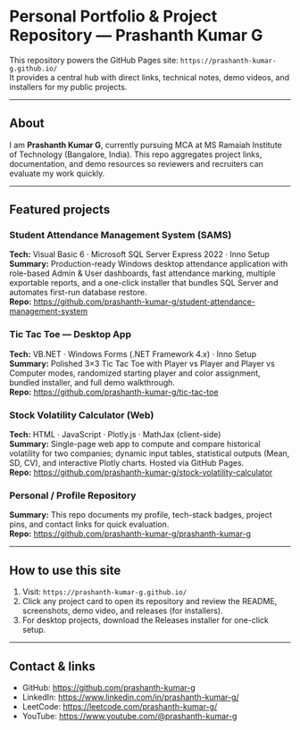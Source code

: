 # Personal Portfolio & Project Repository — Prashanth Kumar G

This repository powers the GitHub Pages site: `https://prashanth-kumar-g.github.io/`  
It provides a central hub with direct links, technical notes, demo videos, and installers for my public projects.

---

## About

I am **Prashanth Kumar G**, currently pursuing MCA at MS Ramaiah Institute of Technology (Bangalore, India). This repo aggregates project links, documentation, and demo resources so reviewers and recruiters can evaluate my work quickly.

---

## Featured projects

### Student Attendance Management System (SAMS)
**Tech:** Visual Basic 6 · Microsoft SQL Server Express 2022 · Inno Setup  
**Summary:** Production-ready Windows desktop attendance application with role-based Admin & User dashboards, fast attendance marking, multiple exportable reports, and a one-click installer that bundles SQL Server and automates first-run database restore.  
**Repo:** https://github.com/prashanth-kumar-g/student-attendance-management-system  

### Tic Tac Toe — Desktop App
**Tech:** VB.NET · Windows Forms (.NET Framework 4.x) · Inno Setup  
**Summary:** Polished 3×3 Tic Tac Toe with Player vs Player and Player vs Computer modes, randomized starting player and color assignment, bundled installer, and full demo walkthrough.  
**Repo:** https://github.com/prashanth-kumar-g/tic-tac-toe  

### Stock Volatility Calculator (Web)
**Tech:** HTML · JavaScript · Plotly.js · MathJax (client-side)  
**Summary:** Single-page web app to compute and compare historical volatility for two companies; dynamic input tables, statistical outputs (Mean, SD, CV), and interactive Plotly charts. Hosted via GitHub Pages.  
**Repo:** https://github.com/prashanth-kumar-g/stock-volatility-calculator  

### Personal / Profile Repository
**Summary:** This repo documents my profile, tech-stack badges, project pins, and contact links for quick evaluation.  
**Repo:** https://github.com/prashanth-kumar-g/prashanth-kumar-g

---

## How to use this site

1. Visit: `https://prashanth-kumar-g.github.io/`  
2. Click any project card to open its repository and review the README, screenshots, demo video, and releases (for installers).  
3. For desktop projects, download the Releases installer for one-click setup.

---

## Contact & links

- GitHub: https://github.com/prashanth-kumar-g  
- LinkedIn: https://www.linkedin.com/in/prashanth-kumar-g/
- LeetCode: https://leetcode.com/prashanth-kumar-g/  
- YouTube: https://www.youtube.com/@prashanth-kumar-g  
